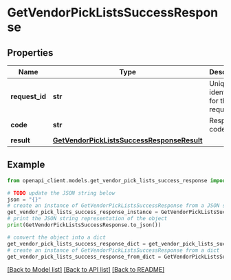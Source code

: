 # GetVendorPickListsSuccessResponse


## Properties

Name | Type | Description | Notes
------------ | ------------- | ------------- | -------------
**request_id** | **str** | Unique identifier for the request. | 
**code** | **str** | Response code. | 
**result** | [**GetVendorPickListsSuccessResponseResult**](GetVendorPickListsSuccessResponseResult.md) |  | 

## Example

```python
from openapi_client.models.get_vendor_pick_lists_success_response import GetVendorPickListsSuccessResponse

# TODO update the JSON string below
json = "{}"
# create an instance of GetVendorPickListsSuccessResponse from a JSON string
get_vendor_pick_lists_success_response_instance = GetVendorPickListsSuccessResponse.from_json(json)
# print the JSON string representation of the object
print(GetVendorPickListsSuccessResponse.to_json())

# convert the object into a dict
get_vendor_pick_lists_success_response_dict = get_vendor_pick_lists_success_response_instance.to_dict()
# create an instance of GetVendorPickListsSuccessResponse from a dict
get_vendor_pick_lists_success_response_from_dict = GetVendorPickListsSuccessResponse.from_dict(get_vendor_pick_lists_success_response_dict)
```
[[Back to Model list]](../README.md#documentation-for-models) [[Back to API list]](../README.md#documentation-for-api-endpoints) [[Back to README]](../README.md)


